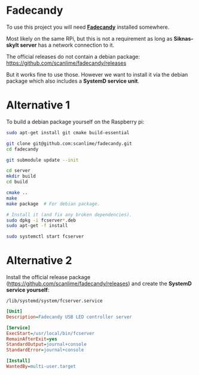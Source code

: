 Fadecandy
=========

To use this project you will need [**Fadecandy**](https://github.com/scanlime/fadecandy) installed somewhere.

Most likely on the same RPi, but this is not a requirement as long as **Siknas-skylt server** has a network connection to it.

The official releases do not contain a debian package:
https://github.com/scanlime/fadecandy/releases

But it works fine to use those. However we want to install it via the debian package which also includes a **SystemD service unit**.

# Alternative 1
To build a debian package yourself on the Raspberry pi:

```bash
sudo apt-get install git cmake build-essential

git clone git@github.com:scanlime/fadecandy.git
cd fadecandy

git submodule update --init

cd server
mkdir build
cd build

cmake ..
make
make package  # For debian package.

# Install it (and fix any broken dependencies).
sudo dpkg -i fcserver*.deb
sudo apt-get -f install

sudo systemctl start fcserver
```

# Alternative 2

Install the official release package (https://github.com/scanlime/fadecandy/releases) and create the **SystemD service yourself**:

`/lib/systemd/system/fcserver.service`
```ini
[Unit]
Description=Fadecandy USB LED controller server

[Service]
ExecStart=/usr/local/bin/fcserver
RemainAfterExit=yes
StandardOutput=journal+console
StandardError=journal+console

[Install]
WantedBy=multi-user.target
```


